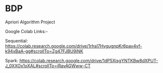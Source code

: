 # BDP
Apriori Algorithm Project

Google Colab Links:-

Sequential: https://colab.research.google.com/drive/1rhsl7HvgugnpKr6pav4vf-k94xBaA-gg#scrollTo=Zg47FJBU9iNK

Spark: https://colab.research.google.com/drive/1dP5XisgYNTKBw8dXPUT-J_0XXOx1oXAL#scrollTo=iRavAGWww-CT
